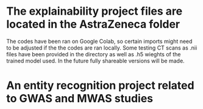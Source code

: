 
# The explainability project files are located in the AstraZeneca folder
The codes have been ran on Google Colab, so certain imports might need to be adjusted if the the codes are ran locally.
Some testing CT scans as .nii files have been provided in the directory as well as .h5 wieghts of the trained model used.
In the future fully shareable versions will be made.




# An entity recognition project related to GWAS and MWAS studies
